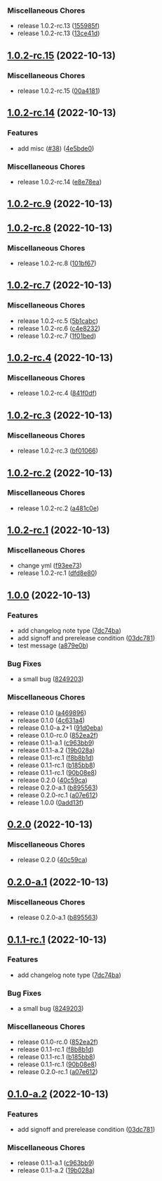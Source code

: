 ### Miscellaneous Chores

-   release 1.0.2-rc.13 ([155985f](https://github.com/bowentan/test-workflow/commit/155985f0f3db03fc96f39663072e8ad402d74f39))
-   release 1.0.2-rc.13 ([13ce41d](https://github.com/bowentan/test-workflow/commit/13ce41ded9cbf5a783bc4a1704462bdc04fdde61))

## [1.0.2-rc.15](https://github.com/bowentan/test-workflow/compare/v1.0.2-rc.14...v1.0.2-rc.15) (2022-10-13)


### Miscellaneous Chores

* release 1.0.2-rc.15 ([00a4181](https://github.com/bowentan/test-workflow/commit/00a4181655ea5a9bd15e9621aea8a752b89377c6))

## [1.0.2-rc.14](https://github.com/bowentan/test-workflow/compare/v1.0.2-rc.13...v1.0.2-rc.14) (2022-10-13)


### Features

* add misc ([#38](https://github.com/bowentan/test-workflow/issues/38)) ([4e5bde0](https://github.com/bowentan/test-workflow/commit/4e5bde04a42e2ddbf1e38f354c4e95a9411ac5c8))


### Miscellaneous Chores

* release 1.0.2-rc.14 ([e8e78ea](https://github.com/bowentan/test-workflow/commit/e8e78eaa197c45264c857d2e3ea5dc97737ac585))

## [1.0.2-rc.9](https://github.com/bowentan/test-workflow/compare/v1.0.2-rc.8...v1.0.2-rc.9) (2022-10-13)

## [1.0.2-rc.8](https://github.com/bowentan/test-workflow/compare/v1.0.2-rc.7...v1.0.2-rc.8) (2022-10-13)

### Miscellaneous Chores

-   release 1.0.2-rc.8 ([101bf67](https://github.com/bowentan/test-workflow/commit/101bf673d5d9cb12931385226a404dd2fe73a180))

## [1.0.2-rc.7](https://github.com/bowentan/test-workflow/compare/v1.0.2-rc.4...v1.0.2-rc.7) (2022-10-13)

### Miscellaneous Chores

-   release 1.0.2-rc.5 ([5b1cabc](https://github.com/bowentan/test-workflow/commit/5b1cabc9986bdf03d4111d3771dd8505b7e5835d))
-   release 1.0.2-rc.6 ([c4e8232](https://github.com/bowentan/test-workflow/commit/c4e82329ddf6a7a6a7a18ecfc2f4c461430ce776))
-   release 1.0.2-rc.7 ([1f01bed](https://github.com/bowentan/test-workflow/commit/1f01bed11345b48131bbb7b5c62f3dda094a418f))

## [1.0.2-rc.4](https://github.com/bowentan/test-workflow/compare/v1.0.2-rc.3...v1.0.2-rc.4) (2022-10-13)

### Miscellaneous Chores

-   release 1.0.2-rc.4 ([841f0df](https://github.com/bowentan/test-workflow/commit/841f0dfd3a04aa0abdfd3663a78a16dc4173cfca))

## [1.0.2-rc.3](https://github.com/bowentan/test-workflow/compare/v1.0.2-rc.2...v1.0.2-rc.3) (2022-10-13)

### Miscellaneous Chores

-   release 1.0.2-rc.3 ([bf01066](https://github.com/bowentan/test-workflow/commit/bf010662ddc40d0bb65a2fa4835849791a24df23))

## [1.0.2-rc.2](https://github.com/bowentan/test-workflow/compare/v1.0.2-rc.1...v1.0.2-rc.2) (2022-10-13)

### Miscellaneous Chores

-   release 1.0.2-rc.2 ([a481c0e](https://github.com/bowentan/test-workflow/commit/a481c0e5dc8de2e74c6206a0d3c2716c7fc165fd))

## [1.0.2-rc.1](https://github.com/bowentan/test-workflow/compare/v1.0.0...v1.0.2-rc.1) (2022-10-13)

### Miscellaneous Chores

-   change yml ([f93ee73](https://github.com/bowentan/test-workflow/commit/f93ee733c3ebc60e679995cf4e81a13e17204ec4))
-   release 1.0.2-rc.1 ([dfd8e80](https://github.com/bowentan/test-workflow/commit/dfd8e8092a96857e68dd618017c4058e8b684616))

## [1.0.0](https://github.com/bowentan/test-workflow/compare/v0.2.0...v1.0.0) (2022-10-13)

### Features

-   add changelog note type ([7dc74ba](https://github.com/bowentan/test-workflow/commit/7dc74ba3e2752076839bd170225df2eba464a1b1))
-   add signoff and prerelease condition ([03dc781](https://github.com/bowentan/test-workflow/commit/03dc781275b61caccbec01aa5c701f369d132136))
-   test message ([a879e0b](https://github.com/bowentan/test-workflow/commit/a879e0b8708b7177e63b50d8c2988eb26311a42b))

### Bug Fixes

-   a small bug ([8249203](https://github.com/bowentan/test-workflow/commit/82492035a95b1729bcf948a4dd46d4af6703e592))

### Miscellaneous Chores

-   release 0.1.0 ([a469896](https://github.com/bowentan/test-workflow/commit/a469896a5991e936be7a98df2ff32d7a8f3d4fd9))
-   release 0.1.0 ([4c631a4](https://github.com/bowentan/test-workflow/commit/4c631a4e4e10aca00cf9bfc8fcb10022b5fbc4b4))
-   release 0.1.0-a.2+1 ([91d0eba](https://github.com/bowentan/test-workflow/commit/91d0eba2c653b92daf78cd559eb57ab4fa249913))
-   release 0.1.0-rc.0 ([852ea2f](https://github.com/bowentan/test-workflow/commit/852ea2f2ea638b3f0be3adacdabafed43d38e7e6))
-   release 0.1.1-a.1 ([c963bb9](https://github.com/bowentan/test-workflow/commit/c963bb9ce0e042174f4b89307731c1d2de5a277f))
-   release 0.1.1-a.2 ([19b028a](https://github.com/bowentan/test-workflow/commit/19b028ac5add7760c78f8481569ebd887c509125))
-   release 0.1.1-rc.1 ([f8b8b1d](https://github.com/bowentan/test-workflow/commit/f8b8b1d730afd2edadd995d80a74daeabb19e210))
-   release 0.1.1-rc.1 ([b185bb8](https://github.com/bowentan/test-workflow/commit/b185bb8c68ff6888b01191c84ad48c92378bf834))
-   release 0.1.1-rc.1 ([90b08e8](https://github.com/bowentan/test-workflow/commit/90b08e81102da205c9ba253d5f6995f6c9cd3f6c))
-   release 0.2.0 ([40c59ca](https://github.com/bowentan/test-workflow/commit/40c59caa721d8e0b39ca5b7910c8476af01f8954))
-   release 0.2.0-a.1 ([b895563](https://github.com/bowentan/test-workflow/commit/b895563e00fb97324ededdb70266c098da5f56e7))
-   release 0.2.0-rc.1 ([a07e612](https://github.com/bowentan/test-workflow/commit/a07e61277d8d4e1abaff94b27cea10146f8aeb38))
-   release 1.0.0 ([0add13f](https://github.com/bowentan/test-workflow/commit/0add13f8ae6d03fca91c854bc234263f699ea865))

## [0.2.0](https://github.com/bowentan/test-workflow/compare/v0.2.0-a.1...v0.2.0) (2022-10-13)

### Miscellaneous Chores

-   release 0.2.0 ([40c59ca](https://github.com/bowentan/test-workflow/commit/40c59caa721d8e0b39ca5b7910c8476af01f8954))

## [0.2.0-a.1](https://github.com/bowentan/test-workflow/compare/v0.1.1-rc.1...v0.2.0-a.1) (2022-10-13)

### Miscellaneous Chores

-   release 0.2.0-a.1 ([b895563](https://github.com/bowentan/test-workflow/commit/b895563e00fb97324ededdb70266c098da5f56e7))

## [0.1.1-rc.1](https://github.com/bowentan/test-workflow/compare/v0.1.0-a.2+1...v0.1.1-rc.1) (2022-10-13)

### Features

-   add changelog note type ([7dc74ba](https://github.com/bowentan/test-workflow/commit/7dc74ba3e2752076839bd170225df2eba464a1b1))

### Bug Fixes

-   a small bug ([8249203](https://github.com/bowentan/test-workflow/commit/82492035a95b1729bcf948a4dd46d4af6703e592))

### Miscellaneous Chores

-   release 0.1.0-rc.0 ([852ea2f](https://github.com/bowentan/test-workflow/commit/852ea2f2ea638b3f0be3adacdabafed43d38e7e6))
-   release 0.1.1-rc.1 ([f8b8b1d](https://github.com/bowentan/test-workflow/commit/f8b8b1d730afd2edadd995d80a74daeabb19e210))
-   release 0.1.1-rc.1 ([b185bb8](https://github.com/bowentan/test-workflow/commit/b185bb8c68ff6888b01191c84ad48c92378bf834))
-   release 0.1.1-rc.1 ([90b08e8](https://github.com/bowentan/test-workflow/commit/90b08e81102da205c9ba253d5f6995f6c9cd3f6c))
-   release 0.2.0-rc.1 ([a07e612](https://github.com/bowentan/test-workflow/commit/a07e61277d8d4e1abaff94b27cea10146f8aeb38))

## [0.1.0-a.2](https://github.com/bowentan/test-workflow/compare/v0.1.0...v0.1.0-a.2) (2022-10-13)

### Features

-   add signoff and prerelease condition ([03dc781](https://github.com/bowentan/test-workflow/commit/03dc781275b61caccbec01aa5c701f369d132136))

### Miscellaneous Chores

-   release 0.1.1-a.1 ([c963bb9](https://github.com/bowentan/test-workflow/commit/c963bb9ce0e042174f4b89307731c1d2de5a277f))
-   release 0.1.1-a.2 ([19b028a](https://github.com/bowentan/test-workflow/commit/19b028ac5add7760c78f8481569ebd887c509125))
